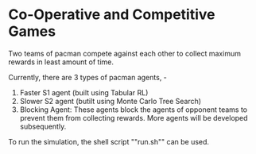 # Co-Operative and Competitive Games

Two teams of pacman compete against each other to collect maximum rewards in least amount of time. 

Currently, there are 3 types of pacman agents, - 
1. Faster S1 agent (built using Tabular RL)
2. Slower S2 agent (butilt using Monte Carlo Tree Search)
3. Blocking Agent: These agents block the agents of opponent teams to prevent them from collecting rewards.
More agents will be developed subsequently.

To run the simulation, the shell script ""run.sh"" can be used.
